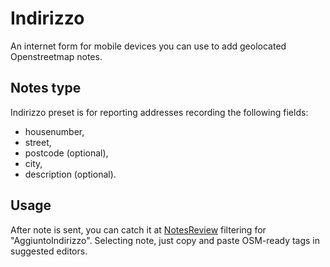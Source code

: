 # Indirizzo

An internet form for mobile devices you can use to add geolocated Openstreetmap notes.

## Notes type

Indirizzo preset is for reporting addresses recording the following fields: 

* housenumber,
* street,
* postcode (optional),
* city,
* description (optional).

## Usage

After note is sent, you can catch it at [NotesReview](https://ent8r.github.io/NotesReview/) filtering for "AggiuntoIndirizzo". Selecting note, just copy and paste OSM-ready tags in suggested editors.
